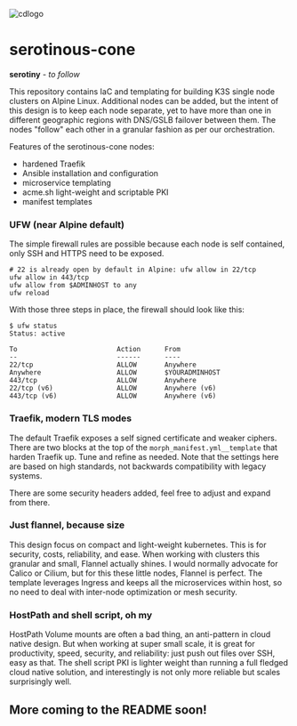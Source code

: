 ![cdlogo](https://carefuldata.com/images/cdlogo.png)

# serotinous-cone

<b>serotiny</b> -<i> to follow</i>

This repository contains IaC and templating for building K3S single node clusters on Alpine Linux.
Additional nodes can be added, but the intent of this design is to keep each node separate, yet
to have more than one in different geographic regions with DNS/GSLB failover between them. The
nodes "follow" each other in a granular fashion as per our orchestration.

Features of the serotinous-cone nodes:

- hardened Traefik
- Ansible installation and configuration
- microservice templating
- acme.sh light-weight and scriptable PKI
- manifest templates

### UFW (near Alpine default)

The simple firewall rules are possible because each node is self contained, only SSH and HTTPS need to be exposed.

```
# 22 is already open by default in Alpine: ufw allow in 22/tcp
ufw allow in 443/tcp
ufw allow from $ADMINHOST to any
ufw reload
```

With those three steps in place, the firewall should look like this:

```
$ ufw status
Status: active

To                         Action      From
--                         ------      ----
22/tcp                     ALLOW       Anywhere                  
Anywhere                   ALLOW       $YOURADMINHOST             
443/tcp                    ALLOW       Anywhere                  
22/tcp (v6)                ALLOW       Anywhere (v6)             
443/tcp (v6)               ALLOW       Anywhere (v6)          
```

### Traefik, modern TLS modes

The default Traefik exposes a self signed certificate and weaker ciphers. There are two blocks at the top of the `morph_manifest.yml__template` that harden Traefik up.
Tune and refine as needed. Note that the settings here are based on high standards, not backwards compatibility with legacy systems.

There are some security headers added, feel free to adjust and expand from there.


### Just flannel, because size

This design focus on compact and light-weight kubernetes. This is for security, costs, reliability, and ease. When working with clusters this granular and small, Flannel actually shines.
I would normally advocate for Calico or Cilium, but for this these little nodes, Flannel is perfect. The template leverages Ingress and keeps all the microservices within host,
so no need to deal with inter-node optimization or mesh security. 

### HostPath and shell script, oh my

HostPath Volume mounts are often a bad thing, an anti-pattern in cloud native design. But when working at super small scale, it is great for productivity, speed, security, and reliability: just push out files over SSH, easy as that.
The shell script PKI is lighter weight than running a full fledged cloud native solution, and interestingly is not only more reliable but scales surprisingly well. 

## More coming to the README soon!

